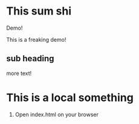 # This sum shi

Demo!

This is a freaking demo!

## sub heading

more text!

# This is a local something

1. Open index.html on your browser